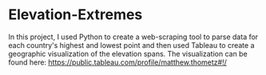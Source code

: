 # Elevation-Extremes
In this project, I used Python to create a web-scraping tool to parse data for each country's highest and lowest point and then used Tableau to create a geographic visualization of the elevation spans.  The visualization can be found here:  https://public.tableau.com/profile/matthew.thometz#!/
